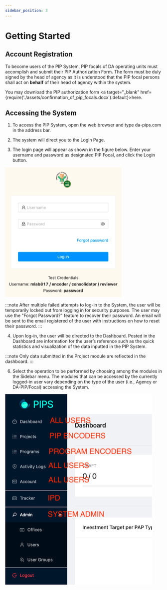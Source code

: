 ```yaml
---
sidebar_position: 3
---
```


# Getting Started

## Account Registration

To become users of the PIP System, PIP focals of DA operating units must accomplish and submit
their PIP Authorization Form. The form must be duly signed by the head of agency as it is understood
that the PIP focal persons shall act on __behalf__ of their head of agency within the system.

You may download the PIP authorization form <a target="\_blank" href={require('./assets/confirmation_of_pip_focals.docx').default}>here</a>.

## Accessing the System

1. To access the PIP System, open the web browser and type da-pips.com in the address bar.

2. The system will direct you to the Login Page.

3. The login page will appear as shown in the figure below. Enter your username and password
   as designated PIP Focal, and click the Login button.

![login page](./screenshots/login.png)

:::note
After multiple failed attempts to log-in to the System, the user will be temporarily
locked out from logging in for security purposes. The user may use the "Forgot Password?" feature
to recover their password. An email will be sent to the email registered of the user with instructions
on how to reset their password.
:::

4. Upon log-in, the user will be directed to the Dashboard. Posted in the Dashboard are
   information for the user’s reference such as the quick statistics and visualization of 
   the data inputted in the PIP System. 

:::note
Only data submitted in the Project module
are reflected in the dashboard.
:::

6. Select the operation to be performed by choosing among the modules in the Sidebar menu.
   The modules that can be accessed by the currently logged-in user vary depending on the type of the user (i.e.,
   Agency or DA-PIP/Focal) accessing the System.

![sidebar](./screenshots/sidebar.png)
